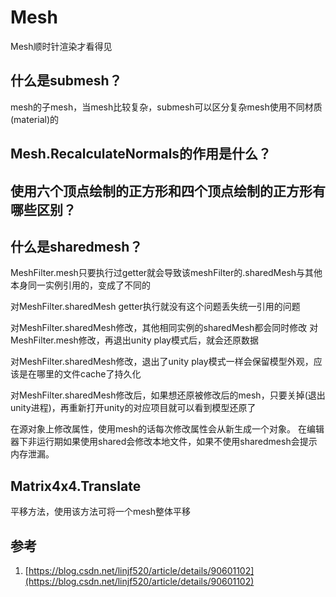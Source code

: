 # Mesh

Mesh顺时针渲染才看得见

## 什么是submesh？

mesh的子mesh，当mesh比较复杂，submesh可以区分复杂mesh使用不同材质(material)的

## Mesh.RecalculateNormals的作用是什么？

## 使用六个顶点绘制的正方形和四个顶点绘制的正方形有哪些区别？

## 什么是sharedmesh？

MeshFilter.mesh只要执行过getter就会导致该meshFilter的.sharedMesh与其他本身同一实例引用的，变成了不同的&#x20;

对MeshFilter.sharedMesh getter执行就没有这个问题丢失统一引用的问题&#x20;

对MeshFilter.sharedMesh修改，其他相同实例的sharedMesh都会同时修改 对MeshFilter.mesh修改，再退出unity play模式后，就会还原数据&#x20;

对MeshFilter.sharedMesh修改，退出了unity play模式一样会保留模型外观，应该是在哪里的文件cache了持久化&#x20;

对MeshFilter.sharedMesh修改后，如果想还原被修改后的mesh，只要关掉(退出unity进程)，再重新打开unity的对应项目就可以看到模型还原了&#x20;

在源对象上修改属性，使用mesh的话每次修改属性会从新生成一个对象。 在编辑器下非运行期如果使用shared会修改本地文件，如果不使用sharedmesh会提示内存泄漏。

## Matrix4x4.Translate

平移方法，使用该方法可将一个mesh整体平移

## 参考

1. [https://blog.csdn.net/linjf520/article/details/90601102](https://blog.csdn.net/linjf520/article/details/90601102)
